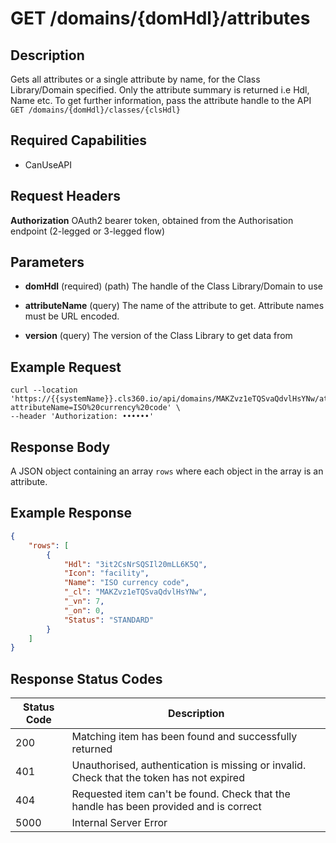 # GET /domains/{domHdl}/attributes

## Description
Gets all attributes or a single attribute by name, for the Class Library/Domain specified. Only the attribute summary is returned i.e Hdl, Name etc. To get further information, pass the attribute handle to the API `GET /domains/{domHdl}/classes/{clsHdl}`

## Required Capabilities
* CanUseAPI

## Request Headers

**Authorization** OAuth2 bearer token, obtained from the Authorisation endpoint (2-legged or 3-legged flow)

## Parameters
* **domHdl** (required) (path) The handle of the Class Library/Domain to use

* **attributeName** (query) The name of the attribute to get. Attribute names must be URL encoded.

* **version** (query) The version of the Class Library to get data from


## Example Request
```
curl --location 'https://{{systemName}}.cls360.io/api/domains/MAKZvz1eTQSvaQdvlHsYNw/attributes?attributeName=ISO%20currency%20code' \
--header 'Authorization: ••••••'
```

## Response Body
A JSON object containing an array `rows` where each object in the array is an attribute.

## Example Response
```JSON
{
    "rows": [
        {
            "Hdl": "3it2CsNrSQSIl20mLL6K5Q",
            "Icon": "facility",
            "Name": "ISO currency code",
            "_cl": "MAKZvz1eTQSvaQdvlHsYNw",
            "_vn": 7,
            "_on": 0,
            "Status": "STANDARD"
        }
    ]
}
```

## Response Status Codes
| Status Code | Description |
| -------- | ------- |
| 200  | Matching item has been found and successfully returned    |
| 401 | Unauthorised, authentication is missing or invalid. Check that the token has not expired     |
| 404    | Requested item can't be found. Check that the handle has been provided and is correct    |
| 5000    | Internal Server Error    |

